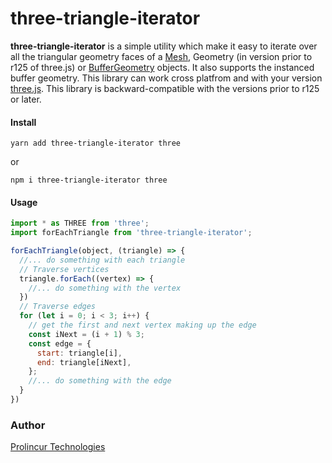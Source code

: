 
# three-triangle-iterator

**three-triangle-iterator** is a simple utility which make it easy to iterate over all the triangular geometry faces of a [Mesh](https://threejs.org/docs/#api/en/objects/Mesh), Geometry (in version prior to r125 of three.js) or [BufferGeometry](https://threejs.org/docs/#api/en/core/BufferGeometry) objects. It also supports the instanced buffer geometry. This library can work cross platfrom and with your version [three.js](https://threejs.org). This library is backward-compatible with the versions prior to r125 or later. 

#### Install
```
yarn add three-triangle-iterator three
```
or
```
npm i three-triangle-iterator three
```

#### Usage

```javascript
import * as THREE from 'three';
import forEachTriangle from 'three-triangle-iterator';

forEachTriangle(object, (triangle) => {
  //... do something with each triangle
  // Traverse vertices
  triangle.forEach((vertex) => {
    //... do something with the vertex
  })
  // Traverse edges
  for (let i = 0; i < 3; i++) {
    // get the first and next vertex making up the edge
    const iNext = (i + 1) % 3;
    const edge = {
      start: triangle[i],
      end: triangle[iNext],
    };
    //... do something with the edge
  }
})

```

### Author

[Prolincur Technologies](https://prolincur.com)

